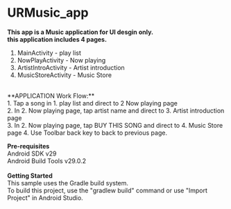 # URMusic_app

**This app is a Music application for UI desgin only.**
<br/>
**this application includes 4 pages.**
1. MainActivity - play list<br/>
2. NowPlayActivity - Now playing<br/>
3. ArtistIntroActivity - Artist introduction<br/>
4. MusicStoreActivity - Music Store<br/>
<br/>
**APPLICATION Work Flow:**<br/>
1. Tap a song in 1. play list and direct to 2 Now playing page<br/>
2. In 2. Now playing page, tap artist name and direct to 3. Artist introduction page<br/>
3. In 2. Now playing page, tap BUY THIS SONG and direct to 4. Music Store page
4. Use Toolbar back key to back to previous page.
<br/>

**Pre-requisites**
<br/>
Android SDK v29<br/>Android Build Tools v29.0.2
<br/>
<br/>
**Getting Started**
<br/>
This sample uses the Gradle build system. <br/>
To build this project, use the "gradlew build" command or use "Import Project" in Android Studio.<br/>
